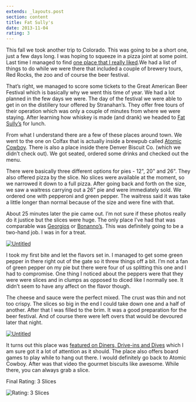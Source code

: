 ```yaml
---
extends: _layouts.post
section: content
title: Fat Sully's
date: 2013-11-04
rating: 3
---
```


This fall we took another trip to Colorado. This was going to be a short one, just a few days long. I was hoping to squeeze in a pizza joint at some point. Last time I managed to find [one place that I really liked](http://joeymarinara.com/post/26940371242/dostal-alley-brewpub-casino).We had a list of things to do while we were there that included a couple of brewery tours, Red Rocks, the zoo and of course the beer festival.

That’s right, we managed to score some tickets to the Great American Beer Festival which is basically why we went this time of year. We had a lot planned in the few days we were. The day of the festival we were able to get in on the distillery tour offered by Stranahan’s. They offer free tours of their operation which was only a couple of minutes from where we were staying. After learning how whiskey is made (and drank) we headed to [Fat Sully’s](http://www.fatsullys.com/) for lunch.

From what I understand there are a few of these places around town. We went to the one on Colfax that is actually inside a brewpub called [Atomic Cowboy](http://www.atomiccowboy.net/). There is also a place inside there Denver Biscuit Co. (which we didn’t check out). We got seated, ordered some drinks and checked out the menu.

There were basically three different options for pies - 12", 20" and 26". They also offered pizza by the slice. No slices were available at the moment, so we narrowed it down to a full pizza. After going back and forth on the size, we saw a waitress carrying out a 26" pie and were immediately sold. We ordered one with pepperoni and green pepper. The waitress said it was take a little longer than normal because of the size and were fine with that.

About 25 minutes later the pie came out. I’m not sure if these photos really do it justice but the slices were huge. The only place I’ve had that was comparable was [Georgios](http://) or [Bonanno’s](http://). This was definitely going to be a two-hand job. I was in for a treat.

[![Untitled](http://farm8.staticflickr.com/7384/10329726713_5f5e19898c.jpg)](http://www.flickr.com/photos/joefearnley/10329726713/ "Untitled by joefearnley, on Flickr")

I took my first bite and let the flavors set in. I managed to get some green pepper in there right out of the gate so it threw things off a bit. I’m not a fan of green pepper on my pie but there were four of us splitting this one and I had to compromise. One thing I noticed about the peppers were that they were were slices and in clumps as opposed to diced like I normally see. It didn’t seem to have any affect on the flavor though.

The cheese and sauce were the perfect mixed. The crust was thin and not too crispy. The slices so big in the end I could take down one and a half of another. After that I was filled to the brim. It was a good preparation for the beer festival. And of course there were left overs that would be devoured later that night.

[![Untitled](http://farm3.staticflickr.com/2874/10329574535_954b75f15d.jpg)](http://www.flickr.com/photos/joefearnley/10329574535/ "Untitled by joefearnley, on Flickr")

It turns out this place was [featured on Diners, Drive-ins and Dives](http://www.fatsullys.com/wp-content/themes/fat-sullys/ddd-overlay.html) which I am sure got it a lot of attention as it should. The place also offers board games to play while to hang out there. I would definitely go back to Atomic Cowboy. After was that video the gourmet biscuits like awesome. While there, you can always grab a slice.

Final Rating: 3 Slices

![Rating: 3 Slices](/assets/img/pizza3_sm.jpg)